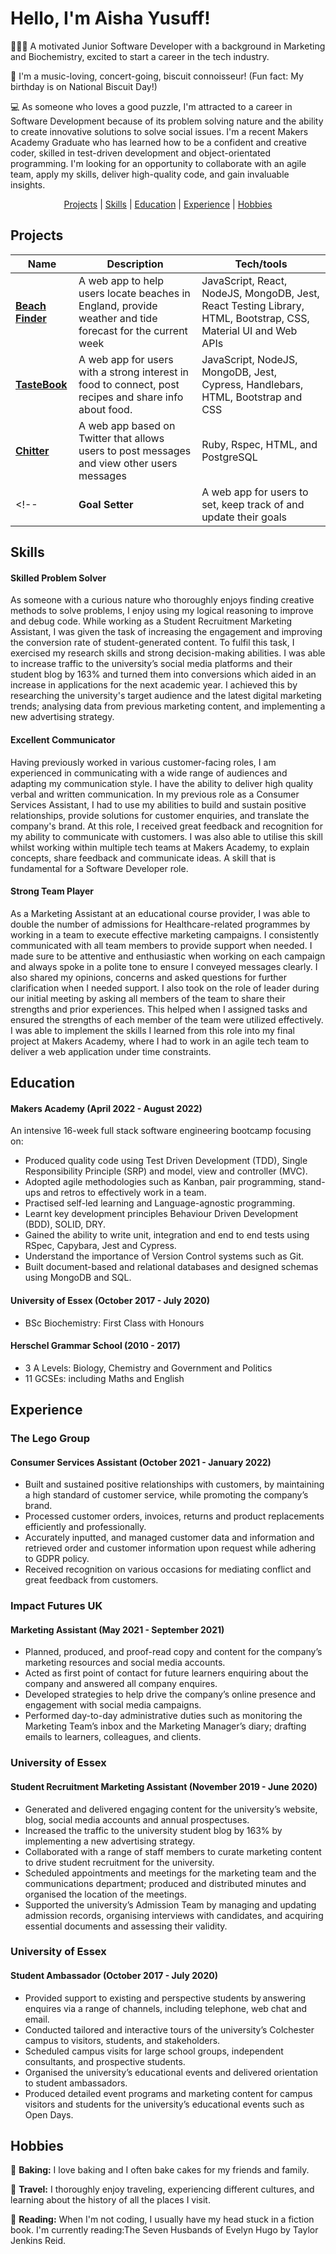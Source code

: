 <h1> Hello, I'm Aisha Yusuff! </h1>

👩🏿‍💻 A motivated Junior Software Developer with a background in Marketing and Biochemistry, excited to start a career in the tech industry.

🍪 I'm a music-loving, concert-going, biscuit connoisseur! (Fun fact: My birthday is on National Biscuit Day!)

💻 As someone who loves a good puzzle, I'm attracted to a career in Software Development because of its problem solving nature and the ability to create innovative solutions to solve social issues. I'm a recent Makers Academy Graduate who has learned how to be a confident and creative coder, skilled in test-driven development and object-orientated programming. I'm looking for an opportunity to collaborate with an agile team, apply my skills, deliver high-quality code, and gain invaluable insights.

<p>
  <div align="center">
    <a href="https://github.com/Aisha-Yusuff/CV/blob/master/README.md#projects">Projects</a> |  
    <a href="https://github.com/Aisha-Yusuff/CV/blob/master/README.md#skills">Skills</a> |  
    <a href="https://github.com/Aisha-Yusuff/CV/blob/master/README.md#education">Education</a> |  
    <a href="https://github.com/Aisha-Yusuff/CV/blob/master/README.md#experience">Experience</a> |
    <a href="https://github.com/Aisha-Yusuff/CV/blob/master/README.md#hobbies">Hobbies</a> 
  </div>
</p>

<h2 id="projects"> Projects </h2>

| Name             | Description                                                                                            | Tech/tools                                                                                                      |
| ---------------- | ------------------------------------------------------------------------------------------------------ | --------------------------------------------------------------------------------------------------------------- |
| [**Beach Finder**](https://github.com/Aisha-Yusuff/beach-finder) | A web app to help users locate beaches in England, provide weather and tide forecast for the current week                                                     | JavaScript, React, NodeJS, MongoDB, Jest, React Testing Library, HTML, Bootstrap, CSS, Material UI and Web APIs |
| [**TasteBook**](https://github.com/Aisha-Yusuff/Tastebook)    | A web app for users with a strong interest in food to connect, post recipes and share info about food. | JavaScript, NodeJS, MongoDB, Jest, Cypress, Handlebars, HTML, Bootstrap and CSS                                 |
| [**Chitter**](https://github.com/Aisha-Yusuff/chitter-challenge)     | A web app based on Twitter that allows users to post messages and view other users messages            | Ruby, Rspec, HTML, and PostgreSQL                                                                               |
<!-- | **Goal Setter**  | A web app for users to set, keep track of and update their goals                                       | JavaScript, React, NodeJS, RESTful APIs and MongoDB                                                             | -->

<h2 id="skills"> Skills </h2>

#### Skilled Problem Solver

As someone with a curious nature who thoroughly enjoys finding creative methods to solve problems, I enjoy using my logical reasoning to improve and debug code. While working as a Student Recruitment Marketing Assistant, I was given the task of increasing the engagement and improving the conversion rate of student-generated content. To fulfil this task, I exercised my research skills and strong decision-making abilities. I was able to increase traffic to the university’s social media platforms and their student blog by 163% and turned them into conversions which aided in an increase in applications for the next academic year. I achieved this by researching the university's target audience and the latest digital marketing trends; analysing data from previous marketing content, and implementing a new advertising strategy.

#### Excellent Communicator

Having previously worked in various customer-facing roles, I am experienced in communicating with a wide range of audiences and adapting my communication style. I have the ability to deliver high quality verbal and written communication. In my previous role as a Consumer Services Assistant, I had to use my abilities to build and sustain positive relationships, provide solutions for customer enquiries, and translate the company's brand. At this role, I received great feedback and recognition for my ability to communicate with customers. I was also able to utilise this skill whilst working within multiple tech teams at Makers Academy, to explain concepts, share feedback and communicate ideas. A skill that is fundamental for a Software Developer role.

#### Strong Team Player

As a Marketing Assistant at an educational course provider, I was able to double the number of admissions for Healthcare-related programmes by working in a team to execute effective marketing campaigns. I consistently communicated with all team members to provide support when needed. I made sure to be attentive and enthusiastic when working on each campaign and always spoke in a polite tone to ensure I conveyed messages clearly. I also shared my opinions, concerns and asked questions for further clarification when I needed support. I also took on the role of leader during our initial meeting by asking all members of the team to share their strengths and prior experiences. This helped when I assigned tasks and ensured the strengths of each member of the team were utilized effectively. I was able to implement the skills I learned from this role into my final project at Makers Academy, where I had to work in an agile tech team to deliver a web application under time constraints.

<h2 id="education"> Education </h2>

#### Makers Academy (April 2022 - August 2022)

An intensive 16-week full stack software engineering bootcamp focusing on:

- Produced quality code using Test Driven Development (TDD), Single Responsibility Principle (SRP) and model, view and controller (MVC).
- Adopted agile methodologies such as Kanban, pair programming, stand-ups and retros to effectively work in a team.
- Practised self-led learning and Language-agnostic programming.
- Learnt key development principles Behaviour Driven Development (BDD), SOLID, DRY.
- Gained the ability to write unit, integration and end to end tests using RSpec, Capybara, Jest and Cypress.
- Understand the importance of Version Control systems such as Git.
- Built document-based and relational databases and designed schemas using MongoDB and SQL.

#### University of Essex (October 2017 - July 2020)

- BSc Biochemistry: First Class with Honours

#### Herschel Grammar School (2010 - 2017)

- 3 A Levels: Biology, Chemistry and Government and Politics
- 11 GCSEs: including Maths and English

## Experience

### The Lego Group
#### Consumer Services Assistant (October 2021 - January 2022)

- Built and sustained positive relationships with customers, by maintaining a high standard of customer service, while promoting the company’s brand.
- Processed customer orders, invoices, returns and product replacements efficiently and professionally.
- Accurately inputted, and managed customer data and information and retrieved order and customer information upon request while adhering to GDPR policy.
- Received recognition on various occasions for mediating conflict and great feedback from customers.

### Impact Futures UK
#### Marketing Assistant (May 2021 - September 2021)

- Planned, produced, and proof-read copy and content for the company’s marketing resources and social media accounts.
- Acted as first point of contact for future learners enquiring about the company and answered all company enquires.
- Developed strategies to help drive the company’s online presence and engagement with social media campaigns.
- Performed day-to-day administrative duties such as monitoring the Marketing Team’s inbox and the Marketing Manager’s diary; drafting emails to learners, colleagues, and clients.

### University of Essex
#### Student Recruitment Marketing Assistant (November 2019 - June 2020)

- Generated and delivered engaging content for the university’s website, blog, social media accounts and annual prospectuses.
- Increased the traffic to the university student blog by 163% by implementing a new advertising strategy.
- Collaborated with a range of staff members to curate marketing content to drive student recruitment for the university.
- Scheduled appointments and meetings for the marketing team and the communications department; produced and distributed minutes and organised the location of the meetings.
- Supported the university’s Admission Team by managing and updating admission records, organising interviews with candidates, and acquiring essential documents and assessing their validity.

### University of Essex
#### Student Ambassador (October 2017 - July 2020)

- Provided support to existing and perspective students by answering enquires via a range of channels, including telephone, web chat and email.
- Conducted tailored and interactive tours of the university’s Colchester campus to visitors, students, and stakeholders.
- Scheduled campus visits for large school groups, independent consultants, and prospective students.
- Organised the university’s educational events and delivered orientation to student ambassadors.
- Produced detailed event programs and marketing content for campus visitors and students for the university’s educational events such as Open Days.

<h2 id="hobbies"> Hobbies </h2>

🎂 <b>Baking:</b> I love baking and I often bake cakes for my friends and family.

🛫 <b>Travel:</b> I thoroughly enjoy traveling, experiencing different cultures, and learning about the history of all the places I visit.

📖 <b>Reading:</b> When I'm not coding, I usually have my head stuck in a fiction book. I'm currently reading:The Seven Husbands of Evelyn Hugo by Taylor Jenkins Reid.
